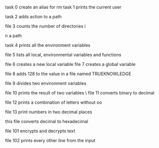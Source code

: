 task 0 create an alias for rm
task 1 prints the current user

 task 2 adds action to a path

 file 3 counts the number of directories i

n a path

 task 4 prints all the environment variables

 file 5 lists all local, environmental variables and functions

 file 6 creates a new local variable
file 7 creates a global variable

 file 8 adds 128 to the value in a file named TRUEKNOWLEDGE

 file 9 divides two environment variables

 file 10 prints the result of two variables
\ file 11 converts binary to decimal

 file 12 prints a combination of letters without oo

 file 13 print numbers in two decimal places

 this file converts decimal to hexadecimal

 file 101 encrypts and decrypts text

 file 102 prints every other line from the input
